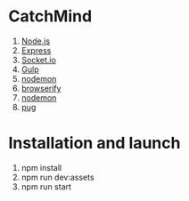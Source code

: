 # CatchMind

1. [Node.js](https://nodejs.org/en/ "Node.js")
2. [Express](https://expressjs.com/ru/guide/routing.html "Express")
3. [Socket.io](https://socket.io "socket.io")
4. [Gulp](https://gulpjs.com "gulpjs")
5. [nodemon](https://www.npmjs.com/package/nodemon "nodemon")
6. [browserify](http://browserify.org "browserify")
7. [nodemon](https://www.npmjs.com/package/nodemon "nodemon")
8. [pug](https://pugjs.org/"pug")


# Installation and launch

1. npm install
2. npm run dev:assets
3. npm run start
